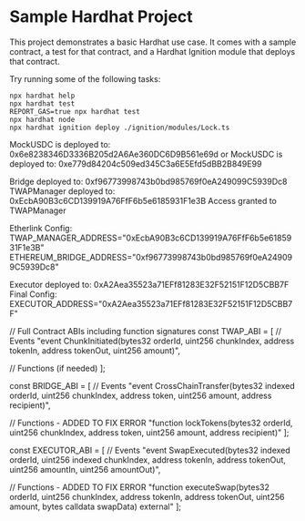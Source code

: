 # Sample Hardhat Project

This project demonstrates a basic Hardhat use case. It comes with a sample contract, a test for that contract, and a Hardhat Ignition module that deploys that contract.

Try running some of the following tasks:

```shell
npx hardhat help
npx hardhat test
REPORT_GAS=true npx hardhat test
npx hardhat node
npx hardhat ignition deploy ./ignition/modules/Lock.ts
```
MockUSDC is deployed to: 0x6e8238346D3336B205d2A6Ae360DC6D9B561e69d
or
MockUSDC is deployed to: 0xe779d84204c509ed345C3a6E5Efd5dBB2B849E99


Bridge deployed to: 0xf96773998743b0bd985769f0eA249099C5939Dc8
TWAPManager deployed to: 0xEcbA90B3c6CD139919A76FfF6b5e6185931F1e3B
Access granted to TWAPManager

Etherlink Config:
TWAP_MANAGER_ADDRESS="0xEcbA90B3c6CD139919A76FfF6b5e6185931F1e3B"
ETHEREUM_BRIDGE_ADDRESS="0xf96773998743b0bd985769f0eA249099C5939Dc8"


Executor deployed to: 0xA2Aea35523a71EFf81283E32F52151F12D5CBB7F
Final Config:
EXECUTOR_ADDRESS="0xA2Aea35523a71EFf81283E32F52151F12D5CBB7F"

// Full Contract ABIs including function signatures
const TWAP_ABI = [
  // Events
  "event ChunkInitiated(bytes32 orderId, uint256 chunkIndex, address tokenIn, address tokenOut, uint256 amount)",
  
  // Functions (if needed)
];

const BRIDGE_ABI = [
  // Events
  "event CrossChainTransfer(bytes32 indexed orderId, uint256 chunkIndex, address token, uint256 amount, address recipient)",
  
  // Functions - ADDED TO FIX ERROR
  "function lockTokens(bytes32 orderId, uint256 chunkIndex, address token, uint256 amount, address recipient)"
];

const EXECUTOR_ABI = [
  // Events
  "event SwapExecuted(bytes32 indexed orderId, uint256 indexed chunkIndex, address tokenIn, address tokenOut, uint256 amountIn, uint256 amountOut)",
  
  // Functions - ADDED TO FIX ERROR
  "function executeSwap(bytes32 orderId, uint256 chunkIndex, address tokenIn, address tokenOut, uint256 amount, bytes calldata swapData) external"
];
